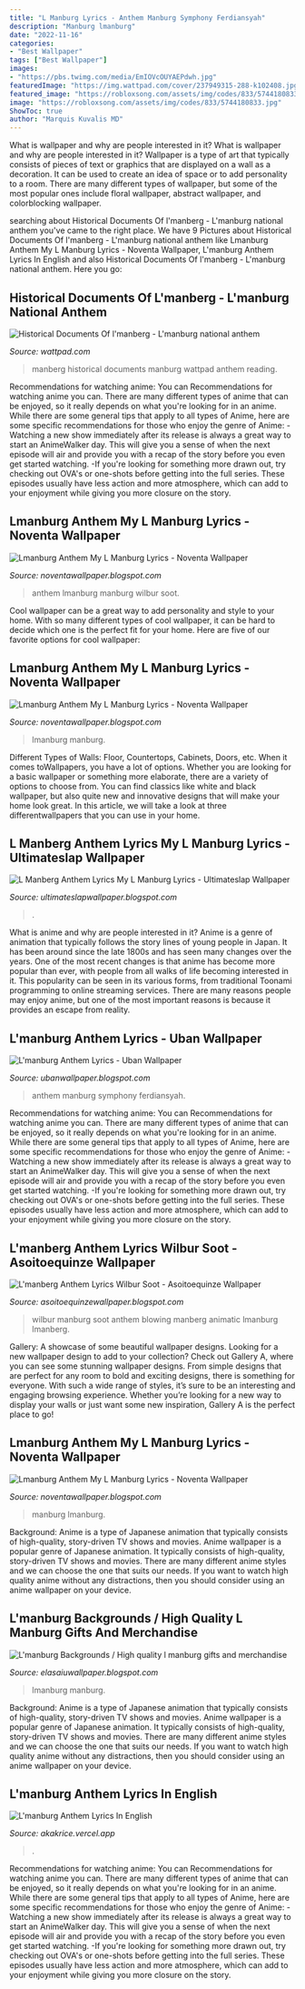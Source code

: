 ```yaml
---
title: "L Manburg Lyrics - Anthem Manburg Symphony Ferdiansyah"
description: "Manburg lmanburg"
date: "2022-11-16"
categories:
- "Best Wallpaper"
tags: ["Best Wallpaper"]
images:
- "https://pbs.twimg.com/media/EmIOVcOUYAEPdwh.jpg"
featuredImage: "https://img.wattpad.com/cover/237949315-288-k102408.jpg"
featured_image: "https://robloxsong.com/assets/img/codes/833/5744180833.jpg"
image: "https://robloxsong.com/assets/img/codes/833/5744180833.jpg"
ShowToc: true
author: "Marquis Kuvalis MD"
---
```



What is wallpaper and why are people interested in it?
What is wallpaper and why are people interested in it?
Wallpaper is a type of art that typically consists of pieces of text or graphics that are displayed on a wall as a decoration. It can be used to create an idea of space or to add personality to a room. There are many different types of wallpaper, but some of the most popular ones include floral wallpaper, abstract wallpaper, and colorblocking wallpaper.

	

		
searching about Historical Documents Of l&#039;manberg - L&#039;manburg national anthem you've came to the right place. We have 9 Pictures about Historical Documents Of l&#039;manberg - L&#039;manburg national anthem like Lmanburg Anthem My L Manburg Lyrics - Noventa Wallpaper, L&#039;manburg Anthem Lyrics In English and also Historical Documents Of l&#039;manberg - L&#039;manburg national anthem. Here you go:
		
    
## Historical Documents Of L&#039;manberg - L&#039;manburg National Anthem

<img loading=lazy src="https://img.wattpad.com/cover/237949315-288-k102408.jpg" onerror="this.onerror=null;this.src='https://tse1.mm.bing.net/th?id=OIP.kN7_GhkrIMEPVoPltX4ezgAAAA&amp;pid=15.1';" alt="Historical Documents Of l&#039;manberg - L&#039;manburg national anthem">

_Source: wattpad.com_

>manberg historical documents manburg wattpad anthem reading. 

	

Recommendations for watching anime: You can
Recommendations for watching anime you can. There are many different types of anime that can be enjoyed, so it really depends on what you're looking for in an anime. While there are some general tips that apply to all types of Anime, here are some specific recommendations for those who enjoy the genre of Anime: 
-Watching a new show immediately after its release is always a great way to start an AnimeWalker day. This will give you a sense of when the next episode will air and provide you with a recap of the story before you even get started watching. 
-If you're looking for something more drawn out, try checking out OVA's or one-shots before getting into the full series. These episodes usually have less action and more atmosphere, which can add to your enjoyment while giving you more closure on the story.

    
## Lmanburg Anthem My L Manburg Lyrics - Noventa Wallpaper

<img loading=lazy src="https://pbs.twimg.com/media/EmIOVcOUYAEPdwh.jpg" onerror="this.onerror=null;this.src='https://tse4.mm.bing.net/th?id=OIP.pA5CCNg4Aigc05ELkNjx9AHaHa&amp;pid=15.1';" alt="Lmanburg Anthem My L Manburg Lyrics - Noventa Wallpaper">

_Source: noventawallpaper.blogspot.com_

>anthem lmanburg manburg wilbur soot. 

	

Cool wallpaper can be a great way to add personality and style to your home. With so many different types of cool wallpaper, it can be hard to decide which one is the perfect fit for your home. Here are five of our favorite options for cool wallpaper: 

    
## Lmanburg Anthem My L Manburg Lyrics - Noventa Wallpaper

<img loading=lazy src="https://ih1.redbubble.net/image.655424836.7625/st,small,507x507-pad,600x600,f8f8f8.u1.jpg" onerror="this.onerror=null;this.src='https://tse1.mm.bing.net/th?id=OIP.u5pcUZYzdm5PJ86yi2pKXwHaHa&amp;pid=15.1';" alt="Lmanburg Anthem My L Manburg Lyrics - Noventa Wallpaper">

_Source: noventawallpaper.blogspot.com_

>lmanburg manburg. 

	

Different Types of Walls: Floor, Countertops, Cabinets, Doors, etc.
When it comes toWallpapers, you have a lot of options. Whether you are looking for a basic wallpaper or something more elaborate, there are a variety of options to choose from. You can find classics like white and black wallpaper, but also quite new and innovative designs that will make your home look great. In this article, we will take a look at three differentwallpapers that you can use in your home.

    
## L Manberg Anthem Lyrics My L Manburg Lyrics - Ultimateslap Wallpaper

<img loading=lazy src="https://lh6.googleusercontent.com/proxy/U_s9GEF621ZUwmDy2EzhVPNq1DBhH_KFolxGscEevYMgoLHpw2Oc-HgXqZPQBiyMhndSWUnU3FZLgonW2EiEx_lm354=w1200-h630-n-k-no-nu" onerror="this.onerror=null;this.src='https://tse3.mm.bing.net/th?id=OIP.V7nBcYK0Ma_pjM5b-TIB5QAAAA&amp;pid=15.1';" alt="L Manberg Anthem Lyrics My L Manburg Lyrics - Ultimateslap Wallpaper">

_Source: ultimateslapwallpaper.blogspot.com_

>. 

	

What is anime and why are people interested in it?
Anime is a genre of animation that typically follows the story lines of young people in Japan. It has been around since the late 1800s and has seen many changes over the years. One of the most recent changes is that anime has become more popular than ever, with people from all walks of life becoming interested in it. This popularity can be seen in its various forms, from traditional Toonami programming to online streaming services. There are many reasons people may enjoy anime, but one of the most important reasons is because it provides an escape from reality.

    
## L&#039;manburg Anthem Lyrics - Uban Wallpaper

<img loading=lazy src="https://www.coursehero.com/thumb/5f/8c/5f8c855172fee1541ead0642ffc21fdb0688e285_180.jpg" onerror="this.onerror=null;this.src='https://tse3.mm.bing.net/th?id=OIP.NdttaS9ybTfW1oO5hv_zDAAAAA&amp;pid=15.1';" alt="L&#039;manburg Anthem Lyrics - Uban Wallpaper">

_Source: ubanwallpaper.blogspot.com_

>anthem manburg symphony ferdiansyah. 

	

Recommendations for watching anime: You can
Recommendations for watching anime you can. There are many different types of anime that can be enjoyed, so it really depends on what you're looking for in an anime. While there are some general tips that apply to all types of Anime, here are some specific recommendations for those who enjoy the genre of Anime: 
-Watching a new show immediately after its release is always a great way to start an AnimeWalker day. This will give you a sense of when the next episode will air and provide you with a recap of the story before you even get started watching. 
-If you're looking for something more drawn out, try checking out OVA's or one-shots before getting into the full series. These episodes usually have less action and more atmosphere, which can add to your enjoyment while giving you more closure on the story.

    
## L&#039;manberg Anthem Lyrics Wilbur Soot - Asoitoequinze Wallpaper

<img loading=lazy src="https://i.ytimg.com/vi/5Cx6KnfOM-U/maxresdefault.jpg" onerror="this.onerror=null;this.src='https://tse1.mm.bing.net/th?id=OIP.1C8rdBRCiKDbenEEF77WFAHaEK&amp;pid=15.1';" alt="L&#039;manberg Anthem Lyrics Wilbur Soot - Asoitoequinze Wallpaper">

_Source: asoitoequinzewallpaper.blogspot.com_

>wilbur manburg soot anthem blowing manberg animatic lmanburg lmanberg. 

	

Gallery: A showcase of some beautiful wallpaper designs.
Looking for a new wallpaper design to add to your collection? Check out Gallery A, where you can see some stunning wallpaper designs. From simple designs that are perfect for any room to bold and exciting designs, there is something for everyone. With such a wide range of styles, it’s sure to be an interesting and engaging browsing experience. Whether you’re looking for a new way to display your walls or just want some new inspiration, Gallery A is the perfect place to go!





	
	
    
## Lmanburg Anthem My L Manburg Lyrics - Noventa Wallpaper

<img loading=lazy src="https://robloxsong.com/assets/img/codes/833/5744180833.jpg" onerror="this.onerror=null;this.src='https://tse1.mm.bing.net/th?id=OIP.qan-ZOrWGaPRvs5jYBLOowHaEK&amp;pid=15.1';" alt="Lmanburg Anthem My L Manburg Lyrics - Noventa Wallpaper">

_Source: noventawallpaper.blogspot.com_

>manburg lmanburg. 

	

Background: Anime is a type of Japanese animation that typically consists of high-quality, story-driven TV shows and movies.
Anime wallpaper is a popular genre of Japanese animation. It typically consists of high-quality, story-driven TV shows and movies. There are many different anime styles and we can choose the one that suits our needs. If you want to watch high quality anime without any distractions, then you should consider using an anime wallpaper on your device.

    
## L&#039;manburg Backgrounds / High Quality L Manburg Gifts And Merchandise

<img loading=lazy src="https://lh6.googleusercontent.com/proxy/RakE4xvlmcP6OOGKPYtyoNu7-WrpOGYXUM22XwPpoJant3QSBgPKtWcGTHMNvUv-O-nRc4OXM2a9D0EX8-5ZixCWCQ=w1200-h630-p-k-no-nu" onerror="this.onerror=null;this.src='https://tse1.mm.bing.net/th?id=OIP.W7LruQiK2W8HH1M0WtvXRQHaD4&amp;pid=15.1';" alt="L&#039;manburg Backgrounds / High quality l manburg gifts and merchandise">

_Source: elasaiuwallpaper.blogspot.com_

>lmanburg manburg. 

	

Background: Anime is a type of Japanese animation that typically consists of high-quality, story-driven TV shows and movies.
Anime wallpaper is a popular genre of Japanese animation. It typically consists of high-quality, story-driven TV shows and movies. There are many different anime styles and we can choose the one that suits our needs. If you want to watch high quality anime without any distractions, then you should consider using an anime wallpaper on your device.

    
## L&#039;manburg Anthem Lyrics In English

<img loading=lazy src="https://pm1.narvii.com/6537/ba2b80200b9f778585a8f85c1faf6fc16a03e0fe_hq.jpg" onerror="this.onerror=null;this.src='https://tse3.mm.bing.net/th?id=OIP.cQiC00kPYJ0KaomYp8N7UgHaLH&amp;pid=15.1';" alt="L&#039;manburg Anthem Lyrics In English">

_Source: akakrice.vercel.app_

>. 

	

Recommendations for watching anime: You can
Recommendations for watching anime you can. There are many different types of anime that can be enjoyed, so it really depends on what you're looking for in an anime. While there are some general tips that apply to all types of Anime, here are some specific recommendations for those who enjoy the genre of Anime: 
-Watching a new show immediately after its release is always a great way to start an AnimeWalker day. This will give you a sense of when the next episode will air and provide you with a recap of the story before you even get started watching. 
-If you're looking for something more drawn out, try checking out OVA's or one-shots before getting into the full series. These episodes usually have less action and more atmosphere, which can add to your enjoyment while giving you more closure on the story.

